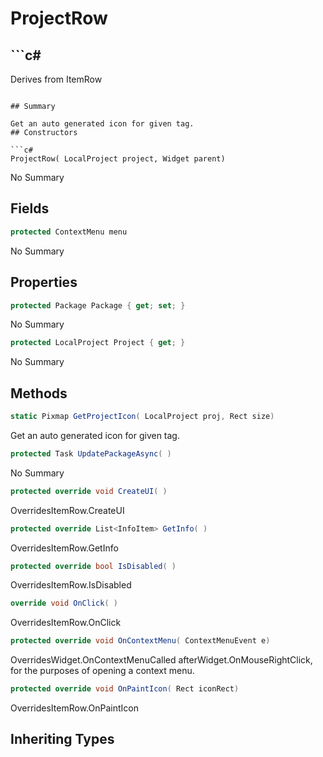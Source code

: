 # ProjectRow

## ```c#
Derives from ItemRow
```

## Summary

Get an auto generated icon for given tag.
## Constructors

```c#
ProjectRow( LocalProject project, Widget parent) 
```
No Summary
## Fields

```c#
protected ContextMenu menu
```
No Summary
## Properties

```c#
protected Package Package { get; set; } 
```
No Summary
```c#
protected LocalProject Project { get; } 
```
No Summary
## Methods

```c#
static Pixmap GetProjectIcon( LocalProject proj, Rect size) 
```
Get an auto generated icon for given tag.
```c#
protected Task UpdatePackageAsync( ) 
```
No Summary
```c#
protected override void CreateUI( ) 
```
OverridesItemRow.CreateUI
```c#
protected override List<InfoItem> GetInfo( ) 
```
OverridesItemRow.GetInfo
```c#
protected override bool IsDisabled( ) 
```
OverridesItemRow.IsDisabled
```c#
override void OnClick( ) 
```
OverridesItemRow.OnClick
```c#
protected override void OnContextMenu( ContextMenuEvent e) 
```
OverridesWidget.OnContextMenuCalled afterWidget.OnMouseRightClick, for the purposes of opening a context menu.
```c#
protected override void OnPaintIcon( Rect iconRect) 
```
OverridesItemRow.OnPaintIcon
## Inheriting Types

